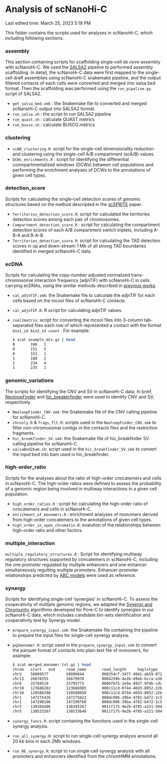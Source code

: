 # Analysis of scNanoHi-C

Last edited time: March 25, 2023 5:18 PM

This folder contains the scripts used for analyses in scNanoHi-C, which including following sections:

### assembly

This section containing scripts for scaffolding single-cell *de novo* assembly with scNanoHi-C.  We used the [SALSA2](https://github.com/marbl/SALSA) pipeline to performed assembly scaffolding. In detail, the scNanoHi-C data were first mapped to the single-cell draft assemblies using scNanoHi-C snakemake pipeline, and the output filtered contacts of each cells were converted and merged into salsa bed format. Then the scaffolding was performed using the `run_pipeline.py` script of SALSA2.

- `get_salsa_bed.smk` : the Snakemake file to converted and merged scNanoHi-C output into SALSA2 format.
- `run_salsa.sh` : the script to run SALSA2 pipeline
- `run_quast.sh` : calculate QUAST metrics
- `run_busco.sh` : calculate BUSCO metrics

### clustering

- `scAB_clustering.R`: script for the single-cell dimensionality reduction and clustering using the single-cell A/B compartment (scA/B) values.
- `DCWs_enrichments.R` : script for identifying the differential conmpartmentalized windows (DCWs) between cell populations and performing the enrichment analyses of DCWs to the annotations of given cell types.

### detection_score

Scripts for calculating the single-cell detection scores of genomic structures based on the method descripted in the [scSPRITE](https://doi.org/10.1038/s41587-021-00998-1) paper.

- `Territories_detection_score.R`: script for calculated the territories detection scores among each pair of chromosomes.
- `Compartment_detection_score.R` : script for calculating the compartment detection scores of each A/B compartment switch triplets, including A-B-A and B-A-B.
- `Territories_detection_score.R`: script for calculating the TAD detection scores in up and down-stream 1 Mb of all strong TAD boundaries identified in merged scNanoHi-C data.

### ecDNA

Scripts for calculating the copy-number adjusted normalized trans-chromosomal interaction frequency (adjnTIF) with scNanoHi-C in cells carrying ecDNAs, using the similar methods described in [previous works](https://doi.org/10.1038/s41422-020-00466-6).

- `cal_adjnTIF.smk`: the Snakemake file to calculate the adjnTIF for each cells based on the mcool files of scNanoHi-C contacts.
- `cal_adjnTIF.R`: R script for calculating adjnTIF values.
- `cool2matrix`: script for converting the mcool files into 3-column tab-separated files each row of which represented a contact with the format `bin1_id bin2_id count` . For example:
    
    ```bash
    $ zcat example_mtx.gz | head
    0       106   1
    0       151   5
    0       153   1
    1       180   2
    1       234   4
    1       235   1
    ```
    

### genomic_variations

The scripts for identifying the CNV and SV in scNanoHi-C data. In brief, [NeoloopFinder](https://github.com/XiaoTaoWang/NeoLoopFinder) and [hic_breakerfinder](https://github.com/dixonlab/hic_breakfinder) were used to identify CNV and SV, respectively.

- `NeoloopFinder_CNV.smk`: the Snakemake file of the CNV calling pipeline for scNanoHi-C.
- `chronly.R` & `frags_flt.R`: scripts used in the `NeoloopFinder_CNV.smk` to filter non-chromosomal contigs in the contacts files and the restriction fragments.
- `hic_breakfinder_SV.smk`: the Snakemake file of hic_breakfinder SV calling pipeline for scNanoHi-C.
- `salsaBed2bam.sh`: script used in the `hic_breakfinder_SV.smk` to convert the input bed into bam used in hic_breakfinder.

### high-order_ratio

Scripts for the analyses about the ratio of high-order cnocatemers and cells in scNanoHi-C. The high-order ratios were defined to assess the probability of a genomic region being involved in multiway interactions in a given cell population.

- `high_order_ratios.R` : script for calculating the high-order ratio of concatemers and cells in scNanoHi-C.
- `enrichment_of_monomers.R` : enrichment analyses of monomers derived from high-order concatemers to the annotations of given cell types.
- `high_order_in_open_chromatin.R`: evalution of the relationships between high-order ratio and other factors.

### multiple_interaction

`multiple_regulatory_structures.R` : Script for identifying multiway regulatory structures supported by concatemers in scNanoHi-C, including the one promoter regulated by multiple enhancers and one enhancer simultaneously regulting multiple promoters. Enhancer-promoter relationships predicted by [ABC models](https://github.com/broadinstitute/ABC-Enhancer-Gene-Prediction) were used as reference.

### synergy

Scripts for identifying single-cell ‘synergies’ in scNanoHi-C. To assess the cooperativity of multiple genomic regions, we adapted the [Synergy and Chromunity](https://github.com/mskilab/chromunity) algorithms developed for Pore-C to identify synergies in our scNanoHi-C data, which includes candidate bin-sets identification and cooperativity test by Synergy model.

- `prepare_synergy_input.smk`: the Snakemake file containing the pipeline to prepare the input files for single-cell synergy analysis.
- `pq2monomer.R`:  script used in the `prepare_synergy_input.smk` to convert the parquet format of contacts into plain text file of monomers, for axample:
    
    ```bash
    $ zcat merged_monomer.txt.gz | head
    chrom   start   end     read_name       read_length     haplotype       read_idx        cell
    chr2    58089577        58090044        000354cf-3477-4941-ab59-872c9113ffbc    3837    2       3    GM_24.P94B10
    chr13   26678355        26679978        0004259b-4e1b-49eb-bcca-a3618ca34cd3    4520    1       5    GM_24.P94B10
    chr6    25794519        25795773        000bf675-1e9a-492f-9f4b-cdc7e08ef838    2494    1       17   GM_24.P94B10
    chr10   123686282       123686905       000c11cd-0744-4693-8952-22b63a00d51a    3012    -1      18   GM_24.P94B10
    chr10   120588390       120588650       000c11cd-0744-4693-8952-22b63a00d51a    3012    -1      18   GM_24.P94B10
    chr1    147275426       147275822       000dc096-39ba-4782-b472-1c5960d8b4c0    1892    -1      23   GM_24.P94B10
    chr1    147290186       147290760       000dc096-39ba-4782-b472-1c5960d8b4c0    1892    -1      23   GM_24.P94B10
    chr5    138394486       138395267       0011f175-9e2b-4785-a321-50450a25e7fe    2018    -1      31   GM_24.P94B10
    chr5    138533267       138533640       0011f175-9e2b-4785-a321-50450a25e7fe    2018    -1      31   GM_24.P94B10
    ```
    
- `synergy_funcs.R`: script containing the functions used in the single-cell synergy analysis.
- `run_all_synergy.R`: script to run single-cell synergy analysis around all 20 kb bins in each 2Mb windows.
- `run_RE_synergy.R`: script to run single-cell synergy analysis with all promoters and enhancers identified from the chromHMM annotations.